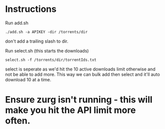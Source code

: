 # Instructions
Run add.sh 
```
./add.sh -a APIKEY -dir /torrents/dir
```
don't add a trailing slash to dir.

Run select.sh (this starts the downloads)
```
select.sh -f /torrents/dir/torrentIds.txt
```

select is seperate as we'd hit the 10 active downloads limit otherwise and not be able to add more. This way we can bulk add then select and it'll auto download 10 at a time.

# Ensure zurg isn't running - this will make you hit the API limit more often.
